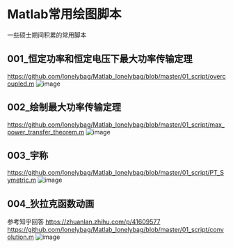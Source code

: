 # Matlab常用绘图脚本
一些硕士期间积累的常用脚本

## 001_恒定功率和恒定电压下最大功率传输定理
https://github.com/lonelybag/Matlab_lonelybag/blob/master/01_script/overcoupled.m
![image](https://github.com/lonelybag/Matlab_lonelybag/blob/master/02_results/001.jpg)

## 002_绘制最大功率传输定理
https://github.com/lonelybag/Matlab_lonelybag/blob/master/01_script/max_power_transfer_theorem.m
![image](https://github.com/lonelybag/Matlab_lonelybag/blob/master/02_results/002.jpg)

## 003_宇称
https://github.com/lonelybag/Matlab_lonelybag/blob/master/01_script/PT_Symetric.m
![image](https://github.com/lonelybag/Matlab_lonelybag/blob/master/02_results/003.jpg)

## 004_狄拉克函数动画
参考知乎回答 https://zhuanlan.zhihu.com/p/41609577
https://github.com/lonelybag/Matlab_lonelybag/blob/master/01_script/convolution.m
![image](https://github.com/lonelybag/Matlab_lonelybag/blob/master/02_results/004.jpg)
